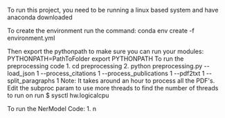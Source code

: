 To run this project, you need to be running a linux based system and have anaconda downloaded

To create the environment run the command:
    conda env create -f environment.yml
    
Then export the pythonpath to make sure you can run your modules:
    PYTHONPATH=PathToFolder
    export PYTHONPATH
To run the preprocessing code
    1. cd preprocessing
    2. python preprocessing.py --load_json 1 --process_citations 1 --process_publications 1 --pdf2txt 1 --split_paragraphs 1
    Note: It takes around an hour to process all the PDF's. Edit the subproc param to use more threads
    to find the number of threads to run on run $ sysctl hw.logicalcpu
    
To run the NerModel Code:
    1. n
